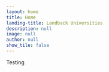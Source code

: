 ```yaml
---
layout: home
title: Home
landing-title: Landback Universities
description: null
image: null
author: null
show_tile: false
---
```


Testing
